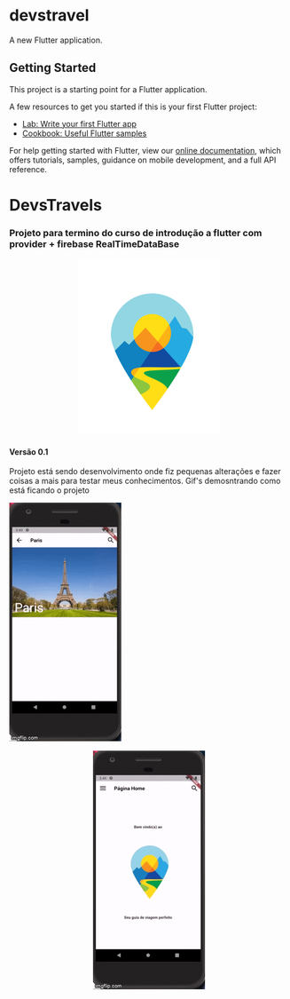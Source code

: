 # devstravel

A new Flutter application.

## Getting Started

This project is a starting point for a Flutter application.

A few resources to get you started if this is your first Flutter project:

- [Lab: Write your first Flutter app](https://flutter.dev/docs/get-started/codelab)
- [Cookbook: Useful Flutter samples](https://flutter.dev/docs/cookbook)

For help getting started with Flutter, view our
[online documentation](https://flutter.dev/docs), which offers tutorials,
samples, guidance on mobile development, and a full API reference.
# DevsTravels

### Projeto para termino do curso de introdução a flutter com provider + firebase RealTimeDataBase
<p align="center">
             <img src="./lib/assets/devstravelMenor.png?raw=true "DevsTravel"">
           </p>

#### Versão 0.1
Projeto está sendo desenvolvimento onde fiz pequenas alterações e fazer coisas a mais para testar meus conhecimentos.
Gif's demosntrando como está ficando o projeto


![](https://github.com/dwenndson/DevsTravels/blob/master/4i1gzu.gif)

<p align="center">
             <img src="https://github.com/dwenndson/DevsTravels/blob/master/4i1gxh.gif">
           </p>